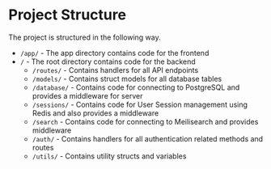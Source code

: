 
# Project Structure
The project is structured in the following way.

- `/app/` - The app directory contains code for the frontend
- `/` - The root directory contains code for the backend
  - `/routes/` - Contains handlers for all API endpoints
  - `/models/` - Contains struct models for all database tables
  - `/database/` - Contains code for connecting to PostgreSQL and provides a middleware for server
  - `/sessions/` - Contains code for User Session management using Redis and also provides a middleware
  - `/search` - Contains code for connecting to Meilisearch and provides middleware
  - `/auth/` - Contains handlers for all authentication related methods and routes
  - `/utils/` - Contains utility structs and variables